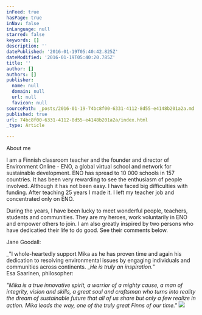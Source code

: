 ```yaml
---
inFeed: true
hasPage: true
inNav: false
inLanguage: null
starred: false
keywords: []
description: ''
datePublished: '2016-01-19T05:40:42.825Z'
dateModified: '2016-01-19T05:40:20.785Z'
title: ''
author: []
authors: []
publisher:
  name: null
  domain: null
  url: null
  favicon: null
sourcePath: _posts/2016-01-19-74bc8f00-6331-4112-8d55-e4148b201a2a.md
published: true
url: 74bc8f00-6331-4112-8d55-e4148b201a2a/index.html
_type: Article

---
```

About me

I am a Finnish classroom teacher and the founder and director of Environment Online - ENO, a global virtual school and network for sustainable development. ENO has spread to 10 000 schools in 157 countries. It has been very rewarding to see the enthusiasm of people involved. Although it has not been easy. I have faced big difficulties with funding. After teaching 25 years I made it. I left my teacher job and concentrated only on ENO.

During the years, I have been lucky to meet wonderful people, teachers, students and communities. They are my heroes, work voluntarily in ENO and empower others to join.  I am also greatly inspired by two persons who have dedicatied their life to do good. See their comments below. 

Jane Goodall:

_"I whole-heartedly support Mika as he has proven time and again his dedication to resolving environmental issues by engaging individuals and communities across continents.  __He is truly an inspiration."_  
Esa Saarinen, philosopher:

_"Mika is a true innovative spirit, a warrior of a mighty cause, a man of integrity, vision and skills, a great soul and craftsman who turns into reality the dream of sustainable future that all of us share but only a few realize in action. Mika leads the way, one of the truly great Finns of our time."_
![](https://the-grid-user-content.s3-us-west-2.amazonaws.com/f183cd5c-b0bb-4c6b-9b2a-17ea11ee41c4.jpg)